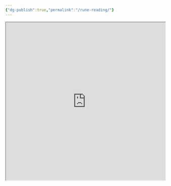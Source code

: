 ```yaml
---
{"dg-publish":true,"permalink":"/rune-reading/"}
---
```



<iframe src="https://github.com/RueTooo/deep-roots/blob/2f23e65b7250a6ba4718a7772b725480b2e4ff02/runeReading.html" width=100% height="500"></iframe>